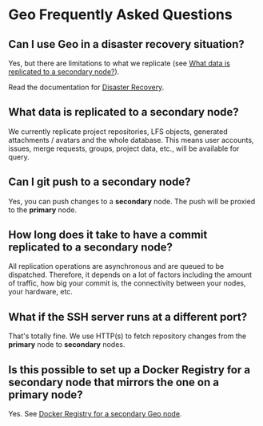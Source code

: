 # Geo Frequently Asked Questions

## Can I use Geo in a disaster recovery situation?

Yes, but there are limitations to what we replicate (see
[What data is replicated to a secondary node?](#what-data-is-replicated-to-a-secondary-node)).

Read the documentation for [Disaster Recovery](../disaster_recovery/index.md).

## What data is replicated to a secondary node?

We currently replicate project repositories, LFS objects, generated
attachments / avatars and the whole database. This means user accounts,
issues, merge requests, groups, project data, etc., will be available for
query.

## Can I git push to a secondary node?

Yes, you can push changes to a **secondary** node. The push will be proxied to the **primary** node.

## How long does it take to have a commit replicated to a secondary node?

All replication operations are asynchronous and are queued to be dispatched. Therefore, it depends on a lot of
factors including the amount of traffic, how big your commit is, the
connectivity between your nodes, your hardware, etc.

## What if the SSH server runs at a different port?

That's totally fine.  We use HTTP(s) to fetch repository changes from the **primary** node to **secondary** nodes.

## Is this possible to set up a Docker Registry for a secondary node that mirrors the one on a primary node?

Yes. See [Docker Registry for a secondary Geo node](docker_registry.md).
